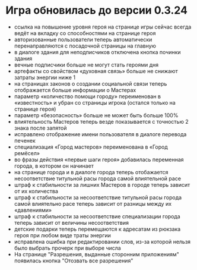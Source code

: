 # Игра обновилась до версии 0.3.24

- ссылка на повышение уровня героя на странице игры сейчас всегда ведёт на вкладку со способностями на странице героя
- авторизованные пользователи теперь автоматически перенаправляются с посадочной страницы на главную
- в диалоге здания для неподписчиков отключена кнопка починки здания
- вечные подписчики больше не могут стать героями дня
- артефакты со свойством «духовная связь» больше не снижают затраты энергии ниже 1
- на страницах законов о создании социальной связи теперь отображается больше информации о Мастерах
- параметр «количество помощи городу» переименован в «известность» и убран со страницы игрока (остался только на странице героя)
- параметр «безопасность» больше не может быть больше 100%
- влиятельность Мастеров теперь везде показывается с точностью 2 знака после запятой
- исправлено отображение имени пользователя в диалоге перевода печенек
- специализация «Город мастеров» переименована в «Город ремёсел»
- во фразы действия «первые шаги героя» добавилась переменная города, в котором он начинает
- на странице города и в диалоге города теперь отобажается несоответствие титульной расы города самой влиятельной расе
- штраф к стабильности за лишних Мастеров в городе теперь зависит от их количества
- штраф к стабильности за несоответствие титульной расы города самой влиятельно расе теперь зависит от разницы между их «давлениями»
- штраф к стабильности за несоответствие специализации города теперь зависит от величины несоответствия
- детские подарки теперь перемещаются к адресатам из рюкзака героя при любом виде траты энергии
- исправлена ошибка при редактировании слов, из-за которой нельзя было выбрать прочерк при выборе числа
- На странице "Разрешения, выданные сторонним приложениям" появилась кнопка "Отозвать все разрешения"